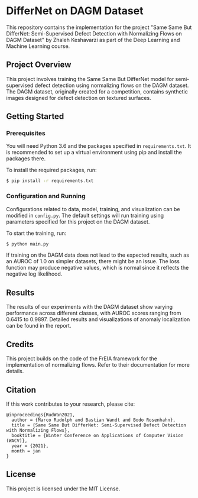 
# DifferNet on DAGM Dataset

This repository contains the implementation for the project "Same Same But DifferNet: Semi-Supervised Defect Detection with Normalizing Flows on DAGM Dataset" by Zhaleh Keshavarzi as part of the Deep Learning and Machine Learning course.

## Project Overview

This project involves training the Same Same But DifferNet model for semi-supervised defect detection using normalizing flows on the DAGM dataset. The DAGM dataset, originally created for a competition, contains synthetic images designed for defect detection on textured surfaces.

## Getting Started

### Prerequisites

You will need Python 3.6 and the packages specified in `requirements.txt`. It is recommended to set up a virtual environment using pip and install the packages there.

To install the required packages, run:

```bash
$ pip install -r requirements.txt
```

### Configuration and Running

Configurations related to data, model, training, and visualization can be modified in `config.py`. The default settings will run training using parameters specified for this project on the DAGM dataset.

To start the training, run:

```bash
$ python main.py
```

If training on the DAGM data does not lead to the expected results, such as an AUROC of 1.0 on simpler datasets, there might be an issue. The loss function may produce negative values, which is normal since it reflects the negative log likelihood.

## Results

The results of our experiments with the DAGM dataset show varying performance across different classes, with AUROC scores ranging from 0.6415 to 0.9897. Detailed results and visualizations of anomaly localization can be found in the report.

## Credits

This project builds on the code of the FrEIA framework for the implementation of normalizing flows. Refer to their documentation for more details.

## Citation

If this work contributes to your research, please cite:

```
@inproceedings{RudWan2021,
  author = {Marco Rudolph and Bastian Wandt and Bodo Rosenhahn},
  title = {Same Same But DifferNet: Semi-Supervised Defect Detection with Normalizing Flows},
  booktitle = {Winter Conference on Applications of Computer Vision (WACV)},
  year = {2021},
  month = jan
}
```

## License

This project is licensed under the MIT License.

